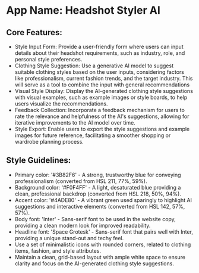 # **App Name**: Headshot Styler AI

## Core Features:

- Style Input Form: Provide a user-friendly form where users can input details about their headshot requirements, such as industry, role, and personal style preferences.
- Clothing Style Suggestion: Use a generative AI model to suggest suitable clothing styles based on the user inputs, considering factors like professionalism, current fashion trends, and the target industry. This will serve as a tool to combine the input with general recommendations
- Visual Style Display: Display the AI-generated clothing style suggestions with visual examples, such as example images or style boards, to help users visualize the recommendations.
- Feedback Collection: Incorporate a feedback mechanism for users to rate the relevance and helpfulness of the AI's suggestions, allowing for iterative improvements to the AI model over time.
- Style Export: Enable users to export the style suggestions and example images for future reference, facilitating a smoother shopping or wardrobe planning process.

## Style Guidelines:

- Primary color: '#3B82F6' - A strong, trustworthy blue for conveying professionalism (converted from HSL 211, 77%, 59%).
- Background color: '#F0F4FF' - A light, desaturated blue providing a clean, professional backdrop (converted from HSL 218, 50%, 94%).
- Accent color: '#4ADE80' - A vibrant green used sparingly to highlight AI suggestions and interactive elements (converted from HSL 142, 57%, 57%).
- Body font: 'Inter' - Sans-serif font to be used in the website copy, providing a clean modern look for improved readability.
- Headline font: 'Space Grotesk' - Sans-serif font that pairs well with Inter, providing a unique stand-out and techy feel.
- Use a set of minimalistic icons with rounded corners, related to clothing items, fashion, and style attributes.
- Maintain a clean, grid-based layout with ample white space to ensure clarity and focus on the AI-generated clothing style suggestions.